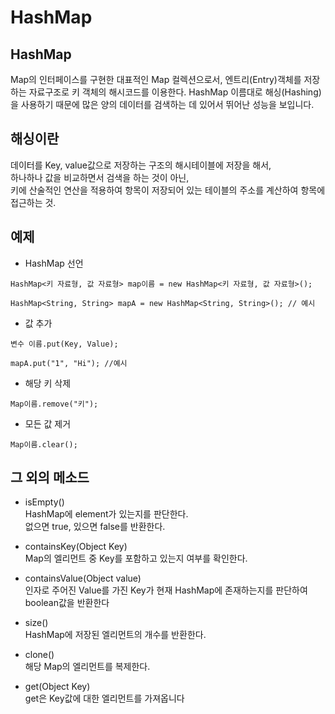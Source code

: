 # HashMap

## HashMap
Map의 인터페이스를 구현한 대표적인 Map 컬렉션으로서, 엔트리(Entry)객체를 저장하는 자료구조로 키 객체의 해시코드를 이용한다.
HashMap 이름대로 해싱(Hashing)을 사용하기 때문에 많은 양의 데이터를 검색하는 데 있어서 뛰어난 성능을 보입니다.

## 해싱이란   
데이터를 Key, value값으로 저장하는 구조의 해시테이블에 저장을 해서,   
하나하나 값을 비교하면서 검색을 하는 것이 아닌,   
키에 산술적인 연산을 적용하여 항목이 저장되어 있는 테이블의 주소를 계산하여 항목에 접근하는 것.

## 예제
- HashMap 선언
```
HashMap<키 자료형, 값 자료형> map이름 = new HashMap<키 자료형, 값 자료형>();

HashMap<String, String> mapA = new HashMap<String, String>(); // 예시
```

- 값 추가
```
변수 이름.put(Key, Value);

mapA.put("1", "Hi"); //예시
```

- 해당 키 삭제
```
Map이름.remove("키");
```

- 모든 값 제거
```
Map이름.clear();
```

## 그 외의 메소드
- isEmpty()    
HashMap에 element가 있는지를 판단한다.   
없으면 true, 있으면 false를 반환한다.
   
- containsKey(Object Key)    
Map의 엘리먼트 중 Key를 포함하고 있는지 여부를 확인한다.

- containsValue(Object value)      
인자로 주어진 Value를 가진 Key가 현재 HashMap에 존재하는지를 판단하여 boolean값을 반환한다

- size()     
HashMap에 저장된 엘리먼트의 개수를 반환한다.

- clone()    
해당 Map의 엘리먼트를 복제한다.

- get(Object Key)      
get은 Key값에 대한 엘리먼트를 가져옵니다
